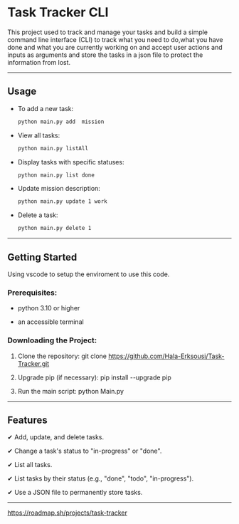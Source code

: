 # Task Tracker CLI
This project used to track and manage your tasks and build a simple command line interface (CLI) to track what you need to do,what you have done and what you are currently working on and accept user actions and inputs as arguments
and store the tasks in a json file to protect the information from lost.

---
## Usage
- To add a new task:
  ```bash
  python main.py add  mission

- View all tasks:
  ```bash
  python main.py listAll

- Display tasks with specific statuses:
  ```bash
  python main.py list done

- Update mission description:
  ```bash
  python main.py update 1 work

- Delete a task:
  ```bash
  python main.py delete 1

---
## Getting Started 

Using vscode to setup the enviroment to use this code. 

### Prerequisites:

- python 3.10 or higher
  
- an accessible terminal
  
### Downloading the Project:

1. Clone the repository: git clone https://github.com/Hala-Erksousi/Task-Tracker.git

2. Upgrade pip (if necessary): pip install --upgrade pip

3. Run the main script: python Main.py

---
## Features
✔ Add, update, and delete tasks.

✔ Change a task's status to "in-progress" or "done".

✔ List all tasks.

✔ List tasks by their status (e.g., "done", "todo", "in-progress").

✔ Use a JSON file to permanently store tasks.

---
https://roadmap.sh/projects/task-tracker
